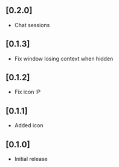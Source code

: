 ## [0.2.0]

- Chat sessions

## [0.1.3]

- Fix window losing context when hidden

## [0.1.2]

- Fix icon :P

## [0.1.1]

- Added icon

## [0.1.0]

- Initial release